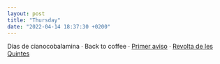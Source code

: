```yaml
---
layout: post
title: "Thursday"
date: "2022-04-14 18:37:30 +0200"
---
```


Días de cianocobalamina · Back to coffee · [Primer aviso](https://twitter.com/camuflaje/status/1514590462065135617) · [Revolta de les Quintes](/2022/04/14/revolta-de-les-quintes)
